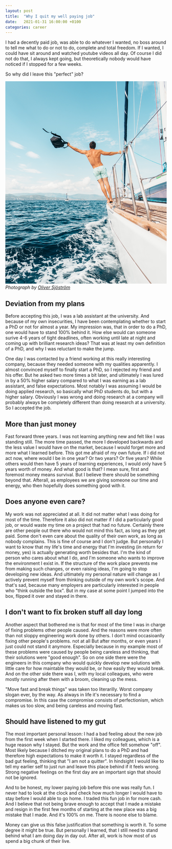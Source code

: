 ```yaml
---
layout: post
title:  "Why I quit my well paying job"
date:   2021-01-31 16:00:00 +0100
categories: career
---
```


I had a decently paid job, was able to do whatever I wanted, no boss around to tell me what to do or not to do, complete and total freedom. If I wanted, I could have sit around and watched youtube videos all day. Of course I did not do that, I always kept going, but theoretically nobody would have noticed if I stopped for a few weeks.

So why did I leave this "perfect" job?

![Seeya!](/images/pexels-oliver-sjöström-12236492.jpg)
_Photograph by [Oliver Sjöström](https://www.ollivves.com)_


## Deviation from my plans
Before accepting this job, I was a lab assistant at the university. And because of my own insecurities, I have been contemplating whether to start a PhD or not for almost a year. My impression was, that in order to do a PhD, one would have to stand 100% behind it. How else would can someone surive 4-6 years of tight deadlines, often working until late at night and coming up with brilliant research ideas? That was at least my own definition of a PhD, and why I was reluctant to make the jump.

One day I was contacted by a friend working at this really interesting company, because they needed someone with my qualities apparently. I almost convinced myself to finally start a PhD, so I rejected my friend and his offer. But he asked two more times a bit later, and ultimately I was lured in by a 50% higher salary compared to what I was earning as a lab assistant, and false expectations. Most notably I was assuming I would be doing applied research, so basically what PhD students do, but with a higher salary. Obviously I was wrong and doing research at a company will probably always be completely different than doing research at a university. So I accepted the job.

## More than just money
Fast forward three years. I was not learning anything new and felt like I was standing still. The more time passed, the more I developed backwards and the less value I would have on the market, because I would forget more and more what I learned before. This got me afraid of my own future. If i did not act now, where would I be in one year? Or two years? Or five years? While others would then have 5 years of learning experiences, I would only have 5 years worth of money. And what good is that? I mean sure, first and foremost money means survival. But I believe there should be something beyond that. Afterall, as employees we are giving someone our time and energy, who then hopefully does something good with it. 

## Does anyone even care?
My work was not appreciated at all. It did not matter what I was doing for most of the time. Therefore it also did not matter if I did a particularly good job, or would waste my time on a project that had no future. Certainly there are other people out there who would not mind this fact, as long as they get paid. Some don't even care about the quality of their own work, as long as nobody complains. This is fine of course and I don't judge. But personally I want to know that my life's time and energy that I'm investing (in return for money, yes) is actually generating worth besides that. I'm the kind of person who cares about what I do, and I'm someone who wants to improve the environment I exist in. If the structure of the work place prevents me from making such changes, or even raising ideas, I'm going to stop developing new ideas. And ultimately my personal nature will change as I actively prevent myself from thinking outside of my own work's scope. And that's sad, because many employers are particularly interested in people who "think outside the box". But in my case at some point I jumped into the box, flipped it over and stayed in there.

## I don't want to fix broken stuff all day long
Another aspect that bothered me is that for most of the time I was in charge of fixing problems other people caused. And the reasons were more often than not sloppy engineering work done by others. I don't mind occasioanlly fixing other people's problems. not at all But after months, or even years I just could not stand it anymore. Especially because in my example most of these problems were caused by people being careless and thinking, that their solutions were "good enough". So on one side there were the engineers in this company who would quickly develop new solutions with little care for how maintable they would be, or how easily they would break. And on the other side there was I, with my local colleagues, who were mostly running after them with a broom, cleaning up the mess.

"Move fast and break things" was taken too literarilly. Worst company slogan ever, by the way. As always in life it's necessary to find a compromise. In this case the compromise consists of perfectionism, which makes us too slow, and being careless and moving fast.

## Should have listened to my gut
The most important personal lesson: I had a bad feeling about the new job from the first week when I started there. I liked my colleagues, which is a huge reason why I stayed. But the work and the office felt somehow "off". Most likely because I ditched my original plans to do a PhD and had therefore high expectations to make it worth it. I stayed regardless of the bad gut feeling, thinking that "I am not a quitter". In hindsight I would like to tell my earlier self to just run and leave this place behind if it feels wrong. Strong negative feelings on the first day are an important sign that should not be ignored.

And to be honest, my lower paying job before this one was really fun. I never had to look at the clock and check how much longer I would have to stay before I would able to go home. I traded this fun job in for more cash. And I believe that not being brave enough to accept that I made a mistake and resign in the first few months of starting at the new place was a big mistake that I made. And it's 100% on me. There is noone else to blame.

Money can give us this false justification that something is worth it. To some degree it might be true. But personally I learned, that I still need to stand behind what I am doing day in day out. After all, work is how most of us spend a big chunk of their live.
